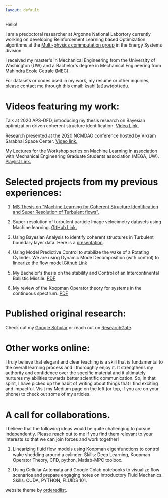 ```yaml
---
layout: default
---
```


Hello!

I am a predoctoral researcher at Argonne National Labortory currently working on developing Reinforcement Learning based Optimization algorithms at the [Multi-physics commputation group](https://www.anl.gov/es/multiphysics-computation) in the Energy Systems division. 

I received my master's in Mechanical Engineering from the University of Washington (UW) and a Bachelor's degree in Mechanical Engineering from Mahindra Ecole Cetrale (MEC).

For datasets or codes used in my work, my resume or other inquiries, please contact me through this email: ksahil(at)uw(dot)edu. 

# Videos featuring my work:

Talk at 2020 APS-DFD, introducing my thesis research on Bayesian optimization driven coherent structure identification. [Video Link.](https://youtu.be/sseXCqn1wEY)

Research presented at the 2020 NCMDAO conference hosted by Vikram Sarabhai Space Center. [Video link.](https://youtu.be/kWGSR07WDAc)

My Lectures for the Workshop series on Machine Learning in association with Mechanical Engineering Graduate Students association (MEGA, UW). [Playlist Link.](https://www.youtube.com/playlist?list=PLRalIFez3W3PBiU112043QkkEXsMFTHNz)

# Selected projects from my previous experiences:

1. [MS Thesis on "Machine Learning for Coherent Structure Identification and Super Resolution of Turbulent flows".](https://drive.google.com/file/d/1h4_qIGupWNuO1_0t5gxtnd7SPjFznG6L/view?usp=sharing)

2. Super-resolution of turbulent particle Image velocimetry datasets using Machine learning. [GitHub Link.](https://github.com/kommalapatisahil/superResolution)

3. Using Bayesian Analysis to identify coherent structures in Turbulent boundary layer data. Here is a [presentation](https://github.com/kommalapatisahil/kommalapatisahil.github.io/blob/master/files/OwenLabPPT_5_27.pptx).

4. Using Model Predictive Control to stabilize the wake of a Rotating Cylinder. We are using Dynamic Mode Decomposition (with control) to linearize the flow model.[Github Link ](https://github.com/WannaBePhysicists/DMDc)

5. My Bachelor's thesis on the stability and Control of an Intercontinental Ballistic Missile. [PDF](https://github.com/kommalapatisahil/kommalapatisahil.github.io/blob/master/files/Sahil_Kommalapati_SE422_Report(2).pdf)

6. My review of the Koopman Operator theory for systems in the continuous spectrum. [PDF](https://github.com/kommalapatisahil/kommalapatisahil.github.io/blob/master/files/ME599_Lusch2018_1926528(3).pdf)


# Published original research:

Check out my [Google Scholar](https://scholar.google.co.in/citations?user=QqqnDkYAAAAJ&hl=en) or reach out on [ResearchGate](https://www.researchgate.net/profile/Sahil_Kommalapati). 

# Other works online:

I truly believe that elegant and clear teaching is a skill that is fundamental to the overall learning process and I thoroughly enjoy it. It strengthens my authority and confidence over the specific material and it ultimately nurtures my abilities towards better scientific communication. So, in that spirit, I have picked up the habit of writing about things that I find exciting and impactful. Visit my Medium page on the left (or top, if you are on your phone) to check out some of my articles.


# A call for collaborations.

I believe that the following ideas would be quite challenging to pursue independently. Please reach out to me if you find them relevant to your interests so that we can join forces and work together!

1. Linearizing fluid flow models using Koopman eigenfunctions to control wake shedding around a cylinder. Skills: Deep Learning, Koopman Operator Theory, CFD, python, Matlab-MPC toolbox.

2. Using Cellular Automata and Google Colab notebooks to visualize flow scenarios and prepare engaging notes on introductory Fluid Mechanics. Skills: CUDA, PYTHON, FLUIDS 101.  


website theme by [orderedlist](https://github.com/orderedlist).
